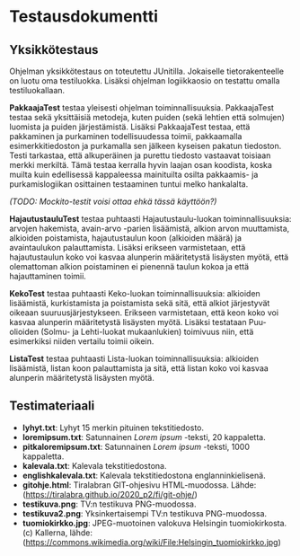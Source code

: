 # Testausdokumentti

## Yksikkötestaus

Ohjelman yksikkötestaus on toteutettu JUnitilla. Jokaiselle tietorakenteelle on luotu oma testiluokka. Lisäksi ohjelman logiikkaosio on testattu omalla testiluokallaan.

__PakkaajaTest__ testaa yleisesti ohjelman toiminnallisuuksia. PakkaajaTest testaa sekä yksittäisiä metodeja, kuten puiden (sekä lehtien että solmujen) luomista ja puiden järjestämistä. Lisäksi PakkaajaTest testaa, että pakkaminen ja purkaminen todellisuudessa toimii, pakkaamalla esimerkkitiedoston ja purkamalla sen jälkeen kyseisen pakatun tiedoston. Testi tarkastaa, että alkuperäinen ja purettu tiedosto vastaavat toisiaan merkki merkiltä. Tämä testaa kerralla hyvin laajan osan koodista, koska muilta kuin edellisessä kappaleessa mainituilta osilta pakkaamis- ja purkamislogiikan osittainen testaaminen tuntui melko hankalalta.

*(TODO: Mockito-testit voisi ottaa ehkä tässä käyttöön?)*

__HajautustauluTest__ testaa puhtaasti Hajautustaulu-luokan toiminnallisuuksia: arvojen hakemista, avain-arvo -parien lisäämistä, alkion arvon muuttamista, alkioiden poistamista, hajautustaulun koon (alkioiden määrä) ja avaintaulukon palauttamista. Lisäksi erikseen varmistetaan, että hajautustaulun koko voi kasvaa alunperin määritetystä lisäysten myötä, että olemattoman alkion poistaminen ei pienennä taulun kokoa ja että hajauttaminen toimii.

__KekoTest__ testaa puhtaasti Keko-luokan toiminnallisuuksia: alkioiden lisäämistä, kurkistamista ja poistamista sekä sitä, että alkiot järjestyvät oikeaan suuruusjärjestykseen. Erikseen varmistetaan, että keon koko voi kasvaa alunperin määritetystä lisäysten myötä. Lisäksi testataan Puu-olioiden (Solmu- ja Lehti-luokat mukaanlukien) toimivuus niin, että esimerkiksi niiden vertailu toimii oikein.

__ListaTest__ testaa puhtaasti Lista-luokan toiminnallisuuksia: alkioiden lisäämistä, listan koon palauttamista ja sitä, että listan koko voi kasvaa alunperin määritetystä lisäysten myötä.

## Testimateriaali

- __lyhyt.txt__: Lyhyt 15 merkin pituinen tekstitiedosto.
- __loremipsum.txt__: Satunnainen *Lorem ipsum* -teksti, 20 kappaletta.
- __pitkaloremipsum.txt__: Satunnainen *Lorem ipsum* -teksti, 1000 kappaletta.
- __kalevala.txt__: Kalevala tekstitiedostona.
- __englishkalevala.txt__: Kalevala tekstitiedostona englanninkielisenä.
- __gitohje.html__: Tiralabran GIT-ohjesivu HTML-muodossa. Lähde: (https://tiralabra.github.io/2020_p2/fi/git-ohje/)
- __testikuva.png__: TV:n testikuva PNG-muodossa.
- __testikuva2.png__: Yksinkertaisempi TV:n testikuva PNG-muodossa.
- __tuomiokirkko.jpg__: JPEG-muotoinen valokuva Helsingin tuomiokirkosta. (c) Kallerna, lähde: (https://commons.wikimedia.org/wiki/File:Helsingin_tuomiokirkko.jpg)
